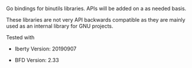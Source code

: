 Go bindings for binutils libraries.
APIs will be added on a as needed basis.

These libraries are not very API backwards compatible as they are mainly used as
an internal library for GNU projects.

Tested with

* Iberty Version: 20190907

* BFD Version:    2.33

